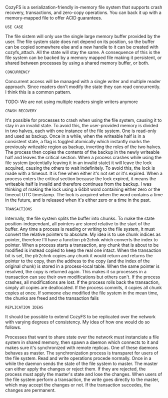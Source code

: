 
CozyFS is a serialization-friendly in-memory file system that supports crash recovery,
transactions, and zero-copy operations. You can back it up with a memory-mapped file to
offer ACID guarantees.

    USE CASE
The file sistem will only use the single large memory buffer provided by the user. The
file system state does not depend on its position, so the buffer can be copied somewhere
else and a new handle to it can be created with cozyfs_attach. All the state will stay
the same. A consequence of this is the file system can be backed by a memory mapped file
making it persistent, or shared between processes by using a shared memory buffer, or
both.

    CONCURRENCY
Concurrent access will be managed with a single writer and multiple reader approach.
Since readers don't modify the state they can read concurrently. I think this is a common
pattern.

TODO: We are not using multiple readers single writers anymore

    CRASH RECOVERY
It's possible for processes to crash when using the file system, causing it to stay in
an invalid state. To avoid this, the user-provided memory is divided in two halves, each
with one instance of the file system. One is read-only and used as backup. Once in a while,
when the writeable half is in a consistent state, a flag is toggled atomically which
instantly marks the previously writeable region as backup, inverting the roles of the two
halves. The process then copies the contents of the backup in the newly writeable half
and leaves the critical section. When a process crashes while using the file system
(potentially leaving it in an invalid state) it will leave the lock acquired, causing the
others to wait indefinitely. To avoid this, the lock is made with a timeout. It is free
when either it's not set or it's expired. When a process enters the critical section because
the lock expired, it means the writeable half is invalid and therefore continues from the
backup. I was thinking of making the lock using a 64bit word containing either zero or the
timeout UTC timestamp. The lock is acquired when the word contains a time in the future,
and is released when it's either zero or a time in the past.

    TRANSACTIONS
Internally, the file system splits the buffer into chunks. To make the state position-independant,
all pointers are stored relative to the start of the buffer. Any time a process is reading
or writing to the file system, it must convert the relative pointers to absolute. My idea
is to use chunk indices as pointer, therefore I'll have a function ptr2chnk which converts
the index to pointer. When a process starts a transaction, any chunk that is about to be
modified is instead copied to keep the real one intact. When the transaction bit is set,
the ptr2chnk copies any chunk it would return and returns the pointer to the copy, then the
address to the copy (and the index of the original chunk) is stored in a process-local table.
When the same pointer is resolved, the copy is returned again. This makes it so processes
in a transaction can see their own modifications but others can't. If the process crashes,
all modifications are lost. If the process rolls back the transaction, simply all copies are
deallocated. If the process commits, it copies all chunk copies at once. If someone else
modified the file system in the mean time, the chunks are freed and the transaction fails

    REPLICATION IDEAS
It should be possible to extend CozyFS to be replicated over the network with varying
degrees of consistency. My idea of how one would do so follows.

Processes that want to share state over the network must instanciate a file system in
shared memory, then spawn a daemon which connects to it and makes sure it's synchronized
with remote replicas. One of these daemons behaves as master. The synchronization process
is transparet for users of the file system. Read and write operations procede normally.
Once in a while the daemon sends the state of the file system to master. The master can
either apply the changes or reject them. If they are rejected, the process must apply
the master's state and lose the changes. When users of the file system perform a transaction,
the write goes directly to the master, which may accept the changes or not. If the
transaction succedes, the changes are permanent.
